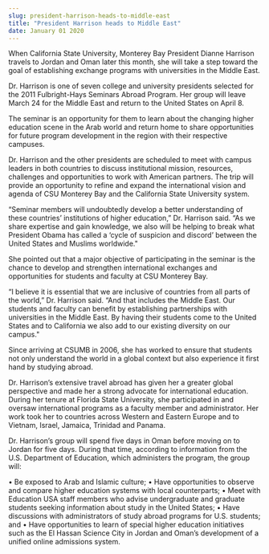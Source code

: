 ```yaml
---
slug: president-harrison-heads-to-middle-east
title: "President Harrison heads to Middle East"
date: January 01 2020
---
```


 
<p>
  When California State University, Monterey Bay President Dianne Harrison
  travels to Jordan and Oman later this month, she will take a step toward the
  goal of establishing exchange programs with universities in the Middle East.
</p>
<p>
  Dr. Harrison is one of seven college and university presidents selected for
  the 2011 Fulbright-Hays Seminars Abroad Program. Her group will leave March 24
  for the Middle East and return to the United States on April 8.
</p>
<p>
  The seminar is an opportunity for them to learn about the changing higher
  education scene in the Arab world and return home to share opportunities for
  future program development in the region with their respective campuses.
</p>
<p>
  Dr. Harrison and the other presidents are scheduled to meet with campus
  leaders in both countries to discuss institutional mission, resources,
  challenges and opportunities to work with American partners. The trip will
  provide an opportunity to refine and expand the international vision and
  agenda of CSU Monterey Bay and the California State University system.
</p>
<p>
  “Seminar members will undoubtedly develop a better understanding of these
  countries’ institutions of higher education,” Dr. Harrison said. “As we share
  expertise and gain knowledge, we also will be helping to break what President
  Obama has called a ‘cycle of suspicion and discord’ between the United States
  and Muslims worldwide."
</p>
<p>
  She pointed out that a major objective of participating in the seminar is the
  chance to develop and strengthen international exchanges and opportunities for
  students and faculty at CSU Monterey Bay.
</p>
<p>
  “I believe it is essential that we are inclusive of countries from all parts
  of the world,” Dr. Harrison said. “And that includes the Middle East. Our
  students and faculty can benefit by establishing partnerships with
  universities in the Middle East. By having their students come to the United
  States and to California we also add to our existing diversity on our campus."
</p>
<p>
  Since arriving at CSUMB in 2006, she has worked to ensure that students not
  only understand the world in a global context but also experience it first
  hand by studying abroad.
</p>
<p>
  Dr. Harrison’s extensive travel abroad has given her a greater global
  perspective and made her a strong advocate for international education. During
  her tenure at Florida State University, she participated in and oversaw
  international programs as a faculty member and administrator. Her work took
  her to countries across Western and Eastern Europe and to Vietnam, Israel,
  Jamaica, Trinidad and Panama.
</p>
<p>
  Dr. Harrison’s group will spend five days in Oman before moving on to Jordan
  for five days. During that time, according to information from the U.S.
  Department of Education, which administers the program, the group will:
</p>
<p>
  • Be exposed to Arab and Islamic culture; • Have opportunities to observe and
  compare higher education systems with local counterparts; • Meet with
  Education USA staff members who advise undergraduate and graduate students
  seeking information about study in the United States; • Have discussions with
  administrators of study abroad programs for U.S. students; and • Have
  opportunities to learn of special higher education initiatives such as the El
  Hassan Science City in Jordan and Oman’s development of a unified online
  admissions system.
</p>
 

